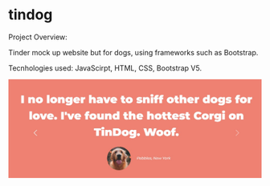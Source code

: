 # tindog

Project Overview:

Tinder mock up website but for dogs, using frameworks such as Bootstrap. 

Tecnhologies used: JavaScirpt, HTML, CSS, Bootstrap V5. 

![alt text](https://github.com/anabaronam/tindog/blob/main/caroussel_tindog.jpg?raw=true)

